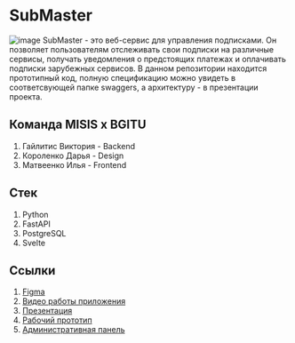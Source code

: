 # SubMaster
![image](https://github.com/user-attachments/assets/f8e29526-2e82-495e-adbb-71c639f334ba)
SubMaster - это веб-сервис для управления подписками. Он позволяет пользователям отслеживать свои подписки на различные сервисы, получать уведомления о предстоящих платежах и оплачивать подписки зарубежных сервисов. В данном репозитории находится прототипный код, полную спецификацию можно увидеть в соответсвующей папке swaggers, а архитектуру - в презентации проекта.
## Команда MISIS x BGITU
1. Гайлитис Виктория - Backend
2. Короленко Дарья - Design
3. Матвеенко Илья - Frontend
## Стек
1. Python
2. FastAPI
3. PostgreSQL
4. Svelte
## Ссылки
1. [Figma](https://www.figma.com/design/rSJHkjz0WyuEBGW7TmKibP/Flowbite-Design-System-(Community)?node-id=1104-1397&node-type=canvas&t=OOJFcDvivCFonDOh-0)
2. [Видео работы приложения](https://disk.yandex.ru/i/_Vq-AgxUfbUrxQ)
3. [Презентация](https://disk.yandex.ru/d/K853eA3GLn7jUQ)
4. [Рабочий прототип](https://submasterfront-production.up.railway.app/)
5. [Административная панель](https://submasteradmin-production.up.railway.app/admin)
